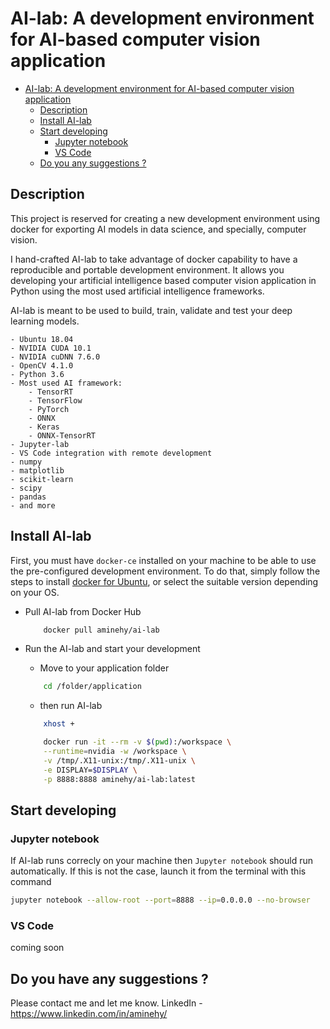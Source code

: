 # AI-lab: A development environment for AI-based computer vision application
<!-- TOC -->

- [AI-lab: A development environment for AI-based computer vision application](#ai-lab-a-development-environment-for-ai-based-computer-vision-application)
	- [Description](#description)
	- [Install AI-lab](#install-ai-lab)
	- [Start developing](#start-developing)
		- [Jupyter notebook](#jupyter-notebook)
		- [VS Code](#vs-code)
	- [Do you any suggestions ?](#do-you-any-suggestions-)

<!-- /TOC -->

## Description
This project is reserved for creating a new development environment using docker for exporting AI models in data science, and specially, computer vision. 

I hand-crafted AI-lab to take advantage of docker capability to have a reproducible and portable development environment. It allows you developing your artificial intelligence based computer vision application in Python using the most used artificial intelligence frameworks.

AI-lab is meant to be used to build, train, validate and test your deep learning models.

	- Ubuntu 18.04
	- NVIDIA CUDA 10.1
	- NVIDIA cuDNN 7.6.0
	- OpenCV 4.1.0
	- Python 3.6
	- Most used AI framework: 
    	- TensorRT
      	- TensorFlow
      	- PyTorch
      	- ONNX
      	- Keras
      	- ONNX-TensorRT
	- Jupyter-lab
	- VS Code integration with remote development
	- numpy
	- matplotlib 
	- scikit-learn 
	- scipy
	- pandas
	- and more
	
## Install AI-lab
First, you must have `docker-ce` installed on your machine to be able to use the pre-configured development environment. To do that, simply follow the steps to install [docker for Ubuntu](https://docs.docker.com/install/linux/docker-ce/ubuntu/), or select the suitable version depending on your OS.


* Pull AI-lab from Docker Hub
  
	```bash
		docker pull aminehy/ai-lab
	```

* Run the AI-lab and start your development

	* Move to your application folder
	``` bash
		cd /folder/application
	```

	* then run AI-lab
	``` bash
		xhost +

		docker run -it --rm -v $(pwd):/workspace \
		--runtime=nvidia -w /workspace \
		-v /tmp/.X11-unix:/tmp/.X11-unix \
		-e DISPLAY=$DISPLAY \
		-p 8888:8888 aminehy/ai-lab:latest
	```

## Start developing 
### Jupyter notebook
If AI-lab runs correcly on your machine then `Jupyter notebook` should run automatically. If this is not the case, launch it from the terminal with this command

```bash 
jupyter notebook --allow-root --port=8888 --ip=0.0.0.0 --no-browser
```
### VS Code

coming soon


## Do you have any suggestions ?

Please contact me and let me know.
LinkedIn - https://www.linkedin.com/in/aminehy/
